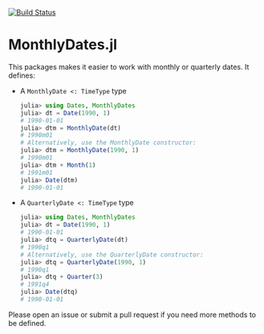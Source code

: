 [![Build Status](https://travis-ci.com/matthieugomez/MonthlyDates.jl.svg?branch=master)](https://travis-ci.com/matthieugomez/MonthlyDates.jl)

# MonthlyDates.jl

This packages makes it easier to work with monthly or quarterly dates. It defines:


- A `MonthlyDate <: TimeType` type
	```julia
	julia> using Dates, MonthlyDates
	julia> dt = Date(1990, 1)
	# 1990-01-01
	julia> dtm = MonthlyDate(dt)
	# 1990m01
	# Alternatively, use the MonthlyDate constructor:
	julia> dtm = MonthlyDate(1990, 1)
	# 1990m01
	julia> dtm + Month(1)
	# 1991m01
	julia> Date(dtm)
	# 1990-01-01

	```
- A `QuarterlyDate <: TimeType` type

	```julia
	julia> using Dates, MonthlyDates
	julia> dt = Date(1990, 1)
	# 1990-01-01
	julia> dtq = QuarterlyDate(dt)
	# 1990q1
	# Alternatively, use the QuarterlyDate constructor:
	julia> dtq = QuarterlyDate(1990, 1)
	# 1990q1
	julia> dtq + Quarter(3)
	# 1991q4
	julia> Date(dtq)
	# 1990-01-01
	```

Please open an issue or submit a pull request if you need more methods to be defined.